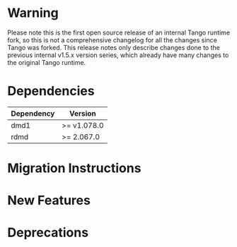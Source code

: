 Warning
=======

Please note this is the first open source release of an internal Tango runtime
fork, so this is not a comprehensive changelog for all the changes since Tango
was forked. This release notes only describe changes done to the previous
internal v1.5.x version series, which already have many changes to the original
Tango runtime.

Dependencies
============

Dependency | Version
-----------|------------------
dmd1       | >= v1.078.0
rdmd       | >= 2.067.0

Migration Instructions
======================


New Features
============


Deprecations
============
